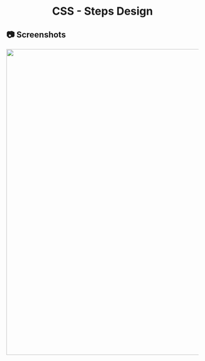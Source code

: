 <h1 align="center">
   CSS - Steps Design
</h1>

<h2>
📷 Screenshots
</h2>

<p align="center">
  <img src="https://github.com/ozkannbuyuk/css-exercises/assets/111967202/1f8da766-4455-4c19-9756-2dcaab580c86" width="800" />
</p>
